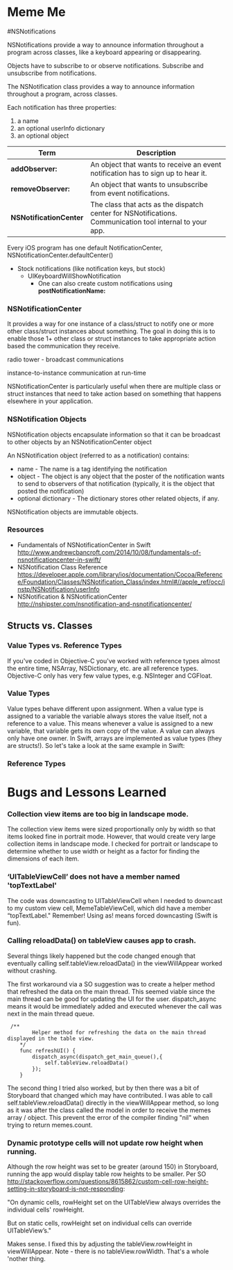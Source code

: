 # Meme Me


#NSNotifications

NSNotifications provide a way to announce information throughout a program across classes, like a keyboard appearing or disappearing.

Objects have to subscribe to or observe notifications.
Subscribe and unsubscribe from notifications.

The NSNotification class provides a way to announce information throughout a program, across classes. 

Each notification has three properties:

1. a name
2. an optional userInfo dictionary
3. an optional object

Term | Description
---- | ----
**addObserver:** | An object that wants to receive an event notification has to sign up to hear it.
**removeObserver:** | An object that wants to unsubscribe from event notifications.
**NSNotificationCenter** | The class that acts as the dispatch center for NSNotifications. Communication tool internal to your app.

Every iOS program has one default NotificationCenter, NSNotificationCenter.defaultCenter()

* Stock notifications (like notification keys, but stock)
	* UIKeyboardWillShowNotification
		* One can also create custom notifications using **postNotificationName:**
		
### NSNotificationCenter

It provides a way for one instance of a class/struct to notify one or more other class/struct instances about something. The goal in doing this is to enable those 1+ other class or struct instances to take appropriate action based the communication they receive.

radio tower - broadcast communications

instance-to-instance communication at run-time

NSNotificationCenter is particularly useful when there are multiple class or struct instances that need to take action based on something that happens elsewhere in your application. 

### NSNotification Objects

NSNotification objects encapsulate information so that it can be broadcast to other objects by an NSNotificationCenter object

An NSNotification object (referred to as a notification) contains:

* name - The name is a tag identifying the notification
* object - The object is any object that the poster of the notification wants to send to observers of that notification (typically, it is the object that posted the notification)
* optional dictionary - The dictionary stores other related objects, if any.

NSNotification objects are immutable objects.

### Resources

* Fundamentals of NSNotificationCenter in Swift  
<http://www.andrewcbancroft.com/2014/10/08/fundamentals-of-nsnotificationcenter-in-swift/>
* NSNotification Class Reference  
<https://developer.apple.com/library/ios/documentation/Cocoa/Reference/Foundation/Classes/NSNotification_Class/index.html#//apple_ref/occ/instp/NSNotification/userInfo>
* NSNotification & NSNotification​Center <http://nshipster.com/nsnotification-and-nsnotificationcenter/>


## Structs vs. Classes

### Value Types vs. Reference Types 

If you've coded in Objective-C you've worked with reference types almost the entire time, NSArray, NSDictionary, etc. are all reference types. Objective-C only has very few value types, e.g. NSInteger and CGFloat.

### Value Types

Value types behave different upon assignment. When a value type is assigned to a variable the variable always stores the value itself, not a reference to a value. This means whenever a value is assigned to a new variable, that variable gets its own copy of the value. A value can always only have one owner. In Swift, arrays are implemented as value types (they are structs!). So let's take a look at the same example in Swift:

### Reference Types


# Bugs and Lessons Learned

### Collection view items are too big in landscape mode.

The collection view items were sized proportionally only by width so that items looked fine in portrait mode. However, that would create very large collection items in landscape mode. I checked for portrait or landscape to determine whether to use width or height as a factor for finding the dimensions of each item.

### ‘UITableViewCell’ does not have a member named 'topTextLabel'

The code was downcasting to UITableViewCell when I needed to downcast to my custom view cell, MemeTableViewCell, which did have a member “topTextLabel." Remember! Using as! means forced downcasting (Swift is fun).

### Calling reloadData() on tableView causes app to crash.

Several things likely happened but the code changed enough that eventually calling self.tableView.reloadData() in the viewWillAppear worked without crashing.

The first workaround via a SO suggestion was to create a helper method that refreshed the data on the main thread. This seemed viable since the main thread can be good for updating the UI for the user. dispatch_async means it would be immediately added and executed whenever the call was next in the main thread queue.

```
 /**
        Helper method for refreshing the data on the main thread displayed in the table view.
    */
    func refreshUI() {
        dispatch_async(dispatch_get_main_queue(),{
            self.tableView.reloadData()
        });
    }
 ```
 
The second thing I tried also worked, but by then there was a bit of Storyboard that changed which may have contributed. I was able to call self.tableView.reloadData() directly in the viewWillAppear method, so long as it was after the class called the model in order to receive the memes array / object. This prevent the error of the compiler finding "nil" when trying to return memes.count.

### Dynamic prototype cells will not update row height when running.

Although the row height was set to be greater (around 150) in Storyboard, running the app would display table row heights to be smaller. Per SO <http://stackoverflow.com/questions/8615862/custom-cell-row-height-setting-in-storyboard-is-not-responding>:

"On dynamic cells, rowHeight set on the UITableView always overrides the individual cells' rowHeight.

But on static cells, rowHeight set on individual cells can override UITableView’s."

Makes sense. I fixed this by adjusting the tableView.rowHeight in viewWillAppear. Note - there is no tableView.rowWidth. That's a whole 'nother thing.